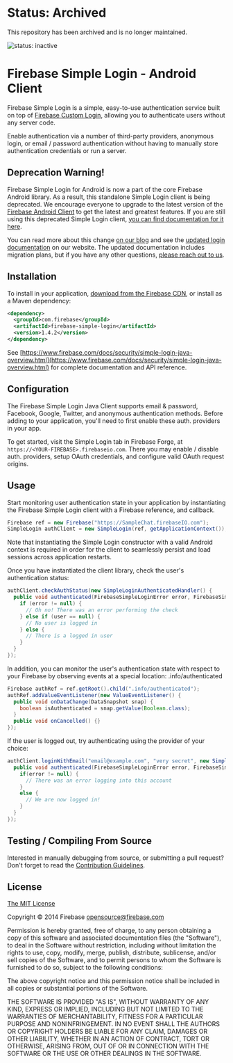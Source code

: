 # Status: Archived
This repository has been archived and is no longer maintained.

![status: inactive](https://img.shields.io/badge/status-inactive-red.svg)

# Firebase Simple Login - Android Client

Firebase Simple Login is a simple, easy-to-use authentication service built on
top of [Firebase Custom Login](https://www.firebase.com/docs/security/custom-login.html),
allowing you to authenticate users without any server code.

Enable authentication via a number of third-party providers, anonymous login, or email / password authentication without having to manually store authentication credentials or run a server.

## Deprecation Warning!

Firebase Simple Login for Android is now a part of the core Firebase Android library. As a result,
this standalone Simple Login client is being deprecated. We encourage everyone to upgrade to the
latest version of the [Firebase Android Client](https://www.firebase.com/docs/android/) to get the
latest and greatest features. If you are still using this deprecated Simple Login client,
[you can find documentation for it here](./docs/v1).

You can read more about this change [on our blog](https://www.firebase.com/blog/2014-10-03-major-updates-to-firebase-user-auth.html) and see the [updated login documentation](https://www.firebase.com/docs/android/guide/user-auth.html)
on our website. The updated documentation includes migration plans, but if you have any other
questions, [please reach out to us](https://firebase.google.com/support/).

## Installation

To install in your application, [download from the Firebase CDN](https://www.firebase.com/docs/downloads.html),
or install as a Maven dependency:

```xml
<dependency>
  <groupId>com.firebase</groupId>
  <artifactId>firebase-simple-login</artifactId>
  <version>1.4.2</version>
</dependency>
```

See [https://www.firebase.com/docs/security/simple-login-java-overview.html](https://www.firebase.com/docs/security/simple-login-java-overview.html)
for complete documentation and API reference.

## Configuration

The Firebase Simple Login Java Client supports email & password, Facebook, Google,
Twitter, and anonymous authentication methods. Before adding to
your application, you'll need to first enable these auth. providers in your app.

To get started, visit the Simple Login tab in Firebase Forge, at
`https://<YOUR-FIREBASE>.firebaseio.com`. There you may enable / disable auth.
providers, setup OAuth credentials, and configure valid OAuth request origins.

## Usage

Start monitoring user authentication state in your application by instantiating
the Firebase Simple Login client with a Firebase reference, and callback.

```java
Firebase ref = new Firebase("https://SampleChat.firebaseIO.com");
SimpleLogin authClient = new SimpleLogin(ref, getApplicationContext());
```

Note that instantiating the Simple Login constructor with a valid Android context
is required in order for the client to seamlessly persist and load sessions across
application restarts.

Once you have instantiated the client library, check the user's authentication
status:

```java
authClient.checkAuthStatus(new SimpleLoginAuthenticatedHandler() {
  public void authenticated(FirebaseSimpleLoginError error, FirebaseSimpleLoginUser user) {
    if (error != null) {
      // Oh no! There was an error performing the check
    } else if (user == null) {
      // No user is logged in
    } else {
      // There is a logged in user
    }
  }
});
```

In addition, you can monitor the user's authentication state with respect to your Firebase by observing events at a special location: .info/authenticated

```java
Firebase authRef = ref.getRoot().child(".info/authenticated");
authRef.addValueEventListener(new ValueEventListener() {
  public void onDataChange(DataSnapshot snap) {
    boolean isAuthenticated = snap.getValue(Boolean.class);
  }
  public void onCancelled() {}
});
```

If the user is logged out, try authenticating using the provider of your choice:

```java
authClient.loginWithEmail("email@example.com", "very secret", new SimpleLoginAuthenticatedHandler() {
  public void authenticated(FirebaseSimpleLoginError error, FirebaseSimpleLoginUser user) {
    if(error != null) {
      // There was an error logging into this account
    }
    else {
      // We are now logged in!
    }
  }
});
```

## Testing / Compiling From Source

Interested in manually debugging from source, or submitting a pull request?
Don't forget to read the [Contribution Guidelines](https://github.com/firebase/firebase-simple-login-java/blob/master/CONTRIBUTING.md).

License
-------
[The MIT License](http://firebase.mit-license.org)

Copyright © 2014 Firebase <opensource@firebase.com>

Permission is hereby granted, free of charge, to any person obtaining a copy of
this software and associated documentation files (the "Software"), to deal in
the Software without restriction, including without limitation the rights to
use, copy, modify, merge, publish, distribute, sublicense, and/or sell copies
of the Software, and to permit persons to whom the Software is furnished to do
so, subject to the following conditions:

The above copyright notice and this permission notice shall be included in all
copies or substantial portions of the Software.

THE SOFTWARE IS PROVIDED "AS IS", WITHOUT WARRANTY OF ANY KIND, EXPRESS OR
IMPLIED, INCLUDING BUT NOT LIMITED TO THE WARRANTIES OF MERCHANTABILITY,
FITNESS FOR A PARTICULAR PURPOSE AND NONINFRINGEMENT. IN NO EVENT SHALL THE
AUTHORS OR COPYRIGHT HOLDERS BE LIABLE FOR ANY CLAIM, DAMAGES OR OTHER
LIABILITY, WHETHER IN AN ACTION OF CONTRACT, TORT OR OTHERWISE, ARISING FROM,
OUT OF OR IN CONNECTION WITH THE SOFTWARE OR THE USE OR OTHER DEALINGS IN THE
SOFTWARE.
